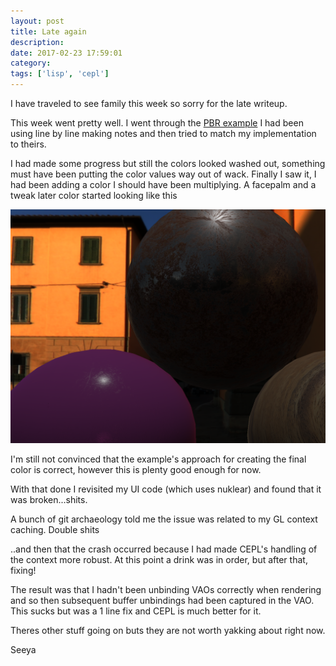 ```yaml
---
layout: post
title: Late again
description:
date: 2017-02-23 17:59:01
category:
tags: ['lisp', 'cepl']
---
```


I have traveled to see family this week so sorry for the late writeup.

This week went pretty well. I went through the [PBR example](https://github.com/tuccio/IBLGGX) I had been using line by line making notes and then tried to match my implementation to theirs.

I had made some progress but still the colors looked washed out, something must have been putting the color values way out of wack. Finally I saw it, I had been adding a color I should have been multiplying. A facepalm and a tweak later color started looking like this 

![much better](https://raw.githubusercontent.com/cbaggers/lark/no-ecs/fuckin_finally.png)

I'm still not convinced that the example's approach for creating the final color is correct, however this is plenty good enough for now.

With that done I revisited my UI code (which uses nuklear) and found that it was broken...shits.

A bunch of git archaeology told me the issue was related to my GL context caching. Double shits

..and then that the crash occurred because I had made CEPL's handling of the context more robust. At this point a drink was in order, but after that, fixing!

The result was that I hadn't been unbinding VAOs correctly when rendering and so then subsequent buffer unbindings had been captured in the VAO. This sucks but was a 1 line fix and CEPL is much better for it.

Theres other stuff going on buts they are not worth yakking about right now. 

Seeya
